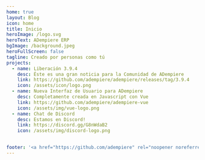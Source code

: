 ```yaml
---
home: true
layout: Blog
icon: home
title: Inicio
heroImage: /logo.svg
heroText: ADempiere ERP
bgImage: /background.jpeg
heroFullScreen: false
tagline: Creado por personas como tú
projects:
  - name: Liberación 3.9.4
    desc: Éste es una gran noticia para la Comunidad de ADempiere
    link: https://github.com/adempiere/adempiere/releases/tag/3.9.4
    icon: /assets/icon/logo.png
  - name: Nueva Interfaz de Usuario para ADempiere
    desc: Completamente creada en Javascript con Vue
    link: https://github.com/adempiere/adempiere-vue
    icon: /assets/img/vue-logo.png
  - name: Chat de Discord
    desc: Estamos en Discord!
    link: https://discord.gg/G8nWdaB2
    icon: /assets/img/discord-logo.png
  

footer: '<a href="https://github.com/adempiere" rel="noopener noreferrer" target="_blank">Comunidad ADempiere</a> | <a href="/about/site">Acerca De</a>'
---
```

